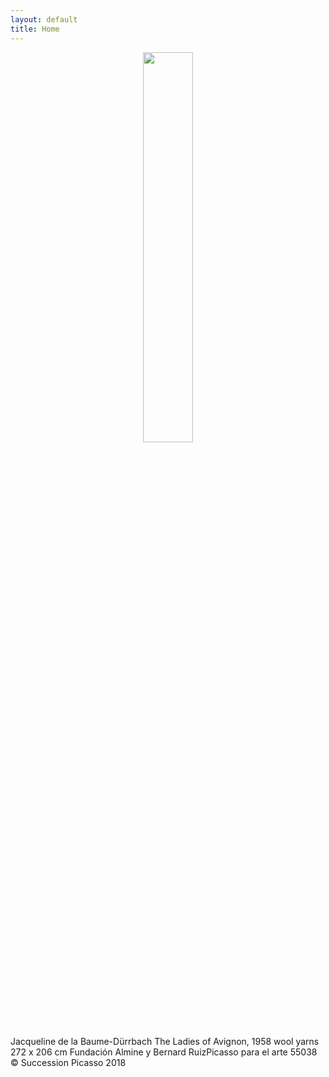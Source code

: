 ```yaml
---
layout: default
title: Home
---
```


<p align="center">
  <img src="https://user-images.githubusercontent.com/41255076/152647890-303abacd-e07f-4a32-a2d3-92908f6fd0f5.png" width="40%" height="40%">
</p>
Jacqueline de la Baume-Dürrbach The Ladies of Avignon, 1958 wool yarns 272 x 206 cm Fundación Almine y Bernard RuizPicasso para el arte 55038 © Succession Picasso 2018
